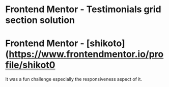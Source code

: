 # Frontend Mentor - Testimonials grid section solution

# Frontend Mentor - [shikoto](https://www.frontendmentor.io/profile/shikot0

It was a fun challenge especially the responsiveness aspect of it.
